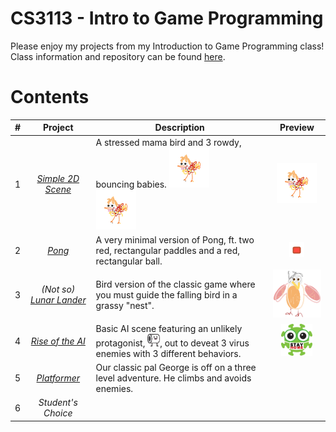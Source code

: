 # CS3113 - Intro to Game Programming
Please enjoy my projects from my Introduction to Game Programming class! <br /> Class information and repository can be found [here](https://github.com/carmineguida/CS3113).

# Contents

| # | Project | Description | Preview |
| - | :-: | - | :-: |
| 1 | _[Simple 2D Scene](https://github.com/mkarroqe/CS3113/blob/master/01-Simple-Birdie/README.md)_ | A stressed mama bird and 3 rowdy,  bouncing babies. ![baby](https://raw.githubusercontent.com/mkarroqe/CS3113/master/00-Class-Material/Assets/2D%20Sprites/baby_birdie.png "baby bird") <br/> ![baby](https://raw.githubusercontent.com/mkarroqe/CS3113/master/00-Class-Material/Assets/2D%20Sprites/baby_birdie.png "baby bird") | ![baby](https://raw.githubusercontent.com/mkarroqe/CS3113/master/00-Class-Material/Assets/2D%20Sprites/baby_birdie.png "baby bird") |
| 2 | _[Pong](https://github.com/mkarroqe/CS3113/tree/master/02-Pong)_ | A very minimal version of Pong, ft. two red, rectangular paddles and a red, rectangular ball. | ![baby](https://raw.githubusercontent.com/mkarroqe/CS3113/master/02-Pong/ball.png "ball")  |
| 3 | _(Not so) [Lunar Lander](https://github.com/mkarroqe/CS3113/tree/master/03-Lunar-Lander)_ | Bird version of the classic game where you must guide the falling bird in a grassy "nest". | <img src="https://github.com/mkarroqe/CS3113/blob/master/00-Class-Material/Assets/2D%20Sprites/bird_lander.png?raw=true" width=130 /> |
| 4 | _[Rise of the AI](https://github.com/mkarroqe/CS3113/blob/master/04-Rise-of-AI/README.md)_ | Basic AI scene featuring an unlikely protagonist, <img src="https://github.com/mkarroqe/CS3113/raw/master/04-Rise-of-AI/Sprites/tp.png" width=20 />, out to deveat 3 virus enemies with 3 different behaviors. | <img src="https://github.com/mkarroqe/CS3113/raw/master/04-Rise-of-AI/Sprites/virus3.png" width=50 /> |
| 5 | _[Platformer](https://github.com/mkarroqe/CS3113/blob/master/05-Platformer/)_ | Our classic pal George is off on a three level adventure. He climbs and avoids enemies. |  |
| 6 | _Student's Choice_ |  |  |
